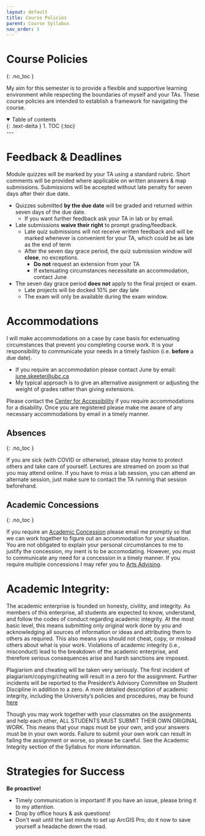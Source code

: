 ```yaml
---
layout: default
title: Course Policies
parent: Course Syllabus
nav_order: 3
---
```


# Course Policies
{: .no_toc }

My aim for this semester is to provide a flexible and supportive learning environment while respecting the boundaries of myself and your TAs.  These course policies are intended to establish a framework for navigating the course.

<details open markdown="block">
  <summary>
    Table of contents
  </summary>
  {: .text-delta }
1. TOC
{:toc}
</details>
---

# Feedback & Deadlines

Module quizzes will be marked by your TA using a standard rubric.  Short comments will be provided where applicable on written answers & map submissions.  Submissions will be accepted without late penalty for seven days after their due date.

* Quizzes submitted **by the due date** will be graded and returned within seven days of the due date.
  * If you want further feedback ask your TA in lab or by email.
* Late submissions **waive their right** to prompt grading/feedback.  
  * Late quiz submissions will not receive written feedback and will be marked whenever is convenient for your TA, which could be as late as the end of term
  * After the seven day grace period, the quiz submission window will **close**, no exceptions.
    * **Do not** request an extension from your TA
    * If extenuating circumstances necessitate an accommodation, contact June
* The seven day grace period **does not** apply to the final project or exam.
  * Late projects will be docked 10% per day late
  * The exam will only be available during the exam window.

#  Accommodations

I will make accommodations on a case by case basis for extenuating circumstances that prevent you completing course work.  It is your responsibility to communicate your needs in a timely fashion (i.e. **before** a due date).
* If you require an accommodation please contact June by email: [june.skeeter@ubc.ca](june.skeeter@ubc.ca)
* My typical approach is to give an alternative assignment or adjusting the weight of grades rather than giving extensions.

Please contact the [Center for Accessibility](https://students.ubc.ca/about-student-services/centre-for-accessibility) if you require accommodations for a disability.  Once you are registered please make me aware of any necessary accommodations by email in a timely manner.

## Absences
{: .no_toc }

If you are sick (with COVID or otherwise), please stay home to protect others and take care of yourself.  Lectures are streamed on zoom so that you may attend online.  If you have to miss a lab session, you can attend an alternate session, just make sure to contact the TA running that session beforehand.

## Academic Concessions
{: .no_toc }

If you require an [Academic Concession](https://www.arts.ubc.ca/degree-planning/academic-performance/academic-concession/) please email me promptly so that we can work together to figure out an accommodation for your situation.  You are not obligated to explain your personal circumstances to me to justify the concession, my inent is to be accomodating.  However, you must to communicate any need for a concession in a timely manner.  If you require multiple concessions I may refer you to [Arts Advising](https://www.arts.ubc.ca/student-support/academic-support/academic-advising/).


# Academic Integrity:

The academic enterprise is founded on honesty, civility, and integrity. As members of this enterprise, all students are expected to know, understand, and follow the codes of conduct regarding academic integrity. At the most basic level, this means submitting only original work done by you and acknowledging all sources of information or ideas and attributing them to others as required. This also means you should not cheat, copy, or mislead others about what is your work. Violations of academic integrity (i.e., misconduct) lead to the breakdown of the academic enterprise, and therefore serious consequences arise and harsh sanctions are imposed.

Plagiarism and cheating will be taken very seriously.  The first incident of plagiarism/copying/cheating will result in a zero for the assignment.  Further incidents will be reported to the President’s Advisory Committee on Student Discipline in addition to a zero.  A more detailed description of academic integrity, including the University’s policies and procedures, may be found [here](https://learningcommons.ubc.ca/academic-integrity/Links)

Though you may work together with your classmates on the assignments and help each other, ALL STUDENTS MUST SUBMIT THEIR OWN ORIGINAL WORK. This means that your maps must be your own, and your answers must be in your own words. Failure to submit your own work can result in failing the assignment or worse, so please be careful. See the Academic Integrity section of the Syllabus for more information.

# Strategies for Success

**Be proactive!** 
* Timely communication is important!  If you have an issue, please bring it to my attention.
* Drop by office hours & ask questions!
* Don't wait until the last minute to set up ArcGIS Pro, do it now to save yourself a headache down the road.